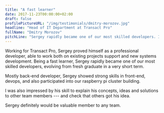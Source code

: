 ```yaml
---
title: "A fast learner"
date: 2017-11-23T00:00:00+02:00
draft: false
profilePictureURL: "/img/testimonials/dmitry-morozov.jpg"
headline: "Head of IT Department at Transact Pro"
fullName: "Dmitry Morozov"
pitchLine: "Sergey rapidly became one of our most skilled developers. I was also impressed by his skill to explain his concepts, ideas and solutions to other team members."
---
```


Working for Transact Pro, Sergey proved himself as a professional developer, able to work both on existing projects support and new systems development. Being a fast learner, Sergey rapidly became one of our most skilled developers, evolving from fresh graduate in a very short term.

Mostly back-end developer, Sergey showed strong skills in front-end, devops, and also participated into our raspberry pi cluster building.

I was also impressed by his skill to explain his concepts, ideas and solutions to other team members --- and check that others got his idea.

Sergey definitely would be valuable member to any team.
